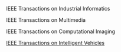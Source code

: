 IEEE Transactions on Industrial Informatics

IEEE Transactions on Multimedia

IEEE Transactions on Computational Imaging

[IEEE Transactions on Intelligent Vehicles](https://www.letpub.com.cn/index.php?page=journalapp&view=detail&journalid=27111&currentcommentpage=1)
